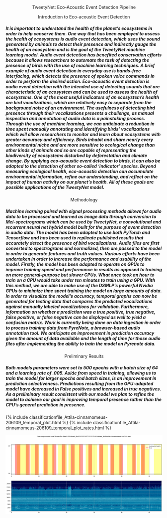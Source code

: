 <p align="center">
    TweetyNet: Eco-Acoustic Event Detection Pipeline
</p>

<p align="center">
Introduction to Eco-acoustic Event Detection
</p> 

#####	It is important to understand the health of the planet’s ecosystems in order to help conserve them. One way that has been employed to assess the health of ecosystems is audio event detection, which uses the sound generated by animals to detect their presence and indirectly gauge the health of an ecosystem and is the goal of the TweetyNet machine learning model. Audio event detection has benefited conservation efforts because it allows researchers to automate the task of detecting the presence of birds with the use of machine learning techniques. A brief example of audio event detection in everyday use is hands-free interfacing, which detects the presence of spoken voice commands in order to perform the desired action. Eco-acoustic event detection is audio event detection with the intended use of detecting sounds that are characteristic of an ecosystem and can be used to assess the health of ecosystems. One of the most useful indicators of an ecosystem’s health are bird vocalizations, which are relatively easy to separate from the background noise of an environment. The usefulness of detecting bird presence through their vocalizations presents a challenge, as manual inspection and annotation of audio data is a painstaking process. Through the use of machine learning, we can anticipate a reduction in time spent manually annotating and identifying birds’ vocalizations which will allow researchers to monitor and learn about ecosystems with greater accuracy and efficiency. Birds inhabit and share nearly every environmental niche and are more sensitive to ecological change than other kinds of animals and so are capable of representing the biodiversity of ecosystems disturbed by deforestation and climate change. By applying eco-acoustic event detection to birds, it can also be adapted to the detection of other so-called ‘indicator’ species. Beyond measuring ecological health, eco-acoustic detection can accumulate environmental information, refine our understanding, and reflect on the impact of human activity on our planet’s health. All of these goals are possible applications of the TweetyNet model.
    
<p align="center">    
Methodology
</p>   

##### Machine learning paired with signal processing methods allows for audio data to be processed and learned as image data through conversion to Mel-spectrograms which can be used by TweetyNet, a convolutional and recurrent neural net hybrid model built for the purpose of event detection in audio data. The model has been adapted to use both PyTorch and Tensorflow and has been used to replicate published results that accurately detect the presence of bird vocalizations. Audio files are first converted to spectrograms and normalized, then are passed to the model in order to generate features and truth values. Various efforts have been undertaken in order to increase the performance and usability of the model. Firstly, the model has been adapted to operate on GPUs to improve training speed and performance in results as opposed to training on more general-purpose but slower CPUs. What once took an hour to train on a CPU would take under ten minutes to train using a GPU. With this method, we are able to make use of the DSMLP’s powerful Nvidia GPUs to minimize time spent training the model on large amounts of data. In order to visualize the model’s accuracy, temporal graphs can now be generated for testing data that compares the predicted vocalizations against manually labeled vocalizations for validation. Furthermore, information on whether a prediction was a true positive, true negative, false positive, or false negative can be displayed as well to yield a confusion matrix. Work is currently being done on data ingestion in order to process training data from PyreNote, a browser-based audio annotation tool. We anticipate an improvement in prediction accuracy given the amount of data available and the length of time for those audio files after implementing the ability to train the model on Pyrenote data.
<p align="center">     
Preliminary Results
</p>    

##### Both models parameters were set to 500  epochs with a batch size of 64 and a learning rate of  .005. Aside from speed in training, allowing us to train the model for larger epochs and batch sizes, is an improvement in prediction selectiveness. Predictions resulting from the GPU-adapted model have decreased in False positives and increased in true negatives. As a preliminary result consistent with our model we plan to refine the model to achieve our goal in improving temporal presence rather than the CPU’s general prediction in presence.

{% include classificationfile_Attila-cinnamomeus-206109_temporal_plot.html %}
{% include classificationfile_Attila-cinnamomeus-206109_temporal_plot_rates.html %}

<p align="center">
<img src="_includes/Attila_cinn.PNG"/>
</p>

